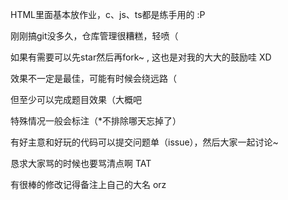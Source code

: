 HTML里面基本放作业，c、js、ts都是练手用的 :P 

刚刚搞git没多久，仓库管理很糟糕，轻喷（

如果有需要可以先star然后再fork~ , 这也是对我的大大的鼓励哇   XD

效果不一定是最佳，可能有时候会绕远路（

但至少可以完成题目效果（大概吧

特殊情况一般会标注（*不排除哪天忘掉了）
 
有好主意和好玩的代码可以提交问题单（issue），然后大家一起讨论~

恳求大家骂的时候也要骂清点啊 TAT

有很棒的修改记得备注上自己的大名 orz
